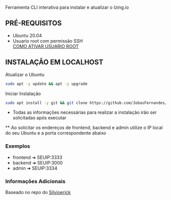 Ferramenta CLI interativa para instalar e atualizar o Izing.io

## PRÉ-REQUISITOS

- Ubuntu 20.04
- Usuario root com permissão SSH<br>
[COMO ATIVAR USUARIO ROOT](https://github.com/JobasFernandes/izing-localhost/blob/main/ATIVAR%20ROOT.md)

## INSTALAÇÃO EM LOCALHOST

Atualizar o Ubuntu
```bash
sudo apt -y update && apt -y upgrade
```

Iniciar Instalação
```bash
sudo apt install -y git && git clone https://github.com/JobasFernandes/izing-localhost.git && sudo chmod +x ./izing-localhost/izing && cd ./izing-localhost && sudo ./izing
```

- Todas as informações necessárias para realizar a instalação irão ser solicitadas após executar

** Ao solicitar os endereços de frontend, backend e admin utilize o IP local do seu Ubuntu e a porta correspondente abaixo

### Exemplos
- frontend ➜ SEUIP:3333
- backend ➜ SEUIP:3000
- admin ➜ SEUIP:3334

### Informações Adicionais

Baseado no repo do [Silvioerick](https://github.com/Silvioerick/izing.io.installer-master)

